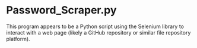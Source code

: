 # Password_Scraper.py
This program appears to be a Python script using the Selenium library to interact with a web page (likely a GitHub repository or similar file repository platform). 
